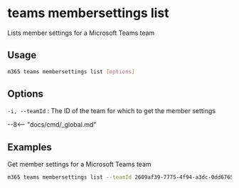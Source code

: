 # teams membersettings list

Lists member settings for a Microsoft Teams team

## Usage

```sh
m365 teams membersettings list [options]
```

## Options

`-i, --teamId`
: The ID of the team for which to get the member settings

--8<-- "docs/cmd/_global.md"

## Examples

Get member settings for a Microsoft Teams team

```sh
m365 teams membersettings list --teamId 2609af39-7775-4f94-a3dc-0dd67657e900
```